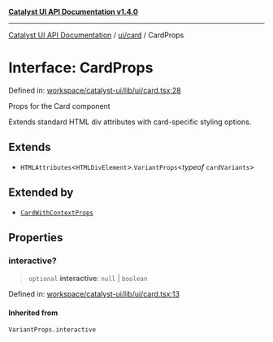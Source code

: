 [**Catalyst UI API Documentation v1.4.0**](../../../README.md)

---

[Catalyst UI API Documentation](../../../README.md) / [ui/card](../README.md) / CardProps

# Interface: CardProps

Defined in: [workspace/catalyst-ui/lib/ui/card.tsx:28](https://github.com/TheBranchDriftCatalyst/catalyst-ui/blob/main/lib/ui/card.tsx#L28)

Props for the Card component

Extends standard HTML div attributes with card-specific styling options.

## Extends

- `HTMLAttributes`\<`HTMLDivElement`\>.`VariantProps`\<_typeof_ `cardVariants`\>

## Extended by

- [`CardWithContextProps`](../../../components/Card/CardWithContext/interfaces/CardWithContextProps.md)

## Properties

### interactive?

> `optional` **interactive**: `null` \| `boolean`

Defined in: [workspace/catalyst-ui/lib/ui/card.tsx:13](https://github.com/TheBranchDriftCatalyst/catalyst-ui/blob/main/lib/ui/card.tsx#L13)

#### Inherited from

`VariantProps.interactive`
